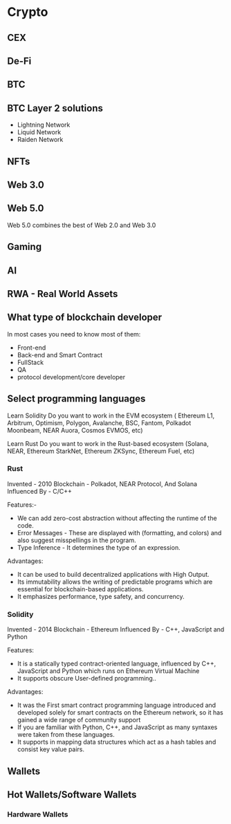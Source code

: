 

# Crypto

## CEX


## De-Fi

## BTC 

## BTC Layer 2 solutions
- Lightning Network
- Liquid Network
- Raiden Network

## NFTs

## Web 3.0

## Web  5.0
Web 5.0 combines the best of Web 2.0 and Web 3.0 

## Gaming

## AI

## RWA - Real World Assets


## What type of blockchain developer
In most cases you need to know most of them:
- Front-end
- Back-end and Smart Contract 
- FullStack
- QA
- protocol development/core developer 



## Select programming languages
Learn Solidity
Do you want to work in the EVM ecosystem (
Ethereum L1, 
Arbitrum, 
Optimism, 
Polygon, 
Avalanche, 
BSC, Fantom, Polkadot Moonbeam, NEAR Auora, Cosmos EVMOS, etc)


Learn Rust
Do you want to work in the Rust-based ecosystem (Solana, NEAR, Ethereum StarkNet, Ethereum ZKSync, Ethereum Fuel, etc)


### Rust 
Invented - 2010
Blockchain - Polkadot, NEAR Protocol, And Solana
Influenced By - C/C++

Features:-
- We can add zero-cost abstraction without affecting the runtime of the code.
- Error Messages - These are displayed with (formatting, and colors) and also suggest misspellings in the program.
- Type Inference - It determines the type of an expression.

Advantages:
- It can be used to build decentralized applications with High Output.
- Its immutability allows the writing of predictable programs which are essential for blockchain-based applications.
- It emphasizes performance, type safety, and concurrency.

### Solidity 
Invented - 2014
Blockchain - Ethereum
Influenced By - C++, JavaScript and Python

Features:
- It is a statically typed contract-oriented language, influenced by C++, JavaScript and Python which runs on Ethereum Virtual Machine
- It supports obscure User-defined programming..

Advantages:
- It was the First smart contract programming language introduced and developed solely for smart contracts on the Ethereum network, so it has gained a wide range of community support
- If you are familiar with Python, C++, and JavaScript as many syntaxes were taken from these languages.
- It supports in mapping data structures which act as a hash tables and consist key value pairs.



## Wallets

## Hot Wallets/Software Wallets

### Hardware Wallets